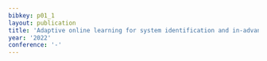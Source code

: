 ```yaml
---
bibkey: p01_1
layout: publication
title: 'Adaptive online learning for system identification and in-advance optimization under long feedback delay and concept drift in cigarette production'
year: '2022'
conference: '-'
---
```

